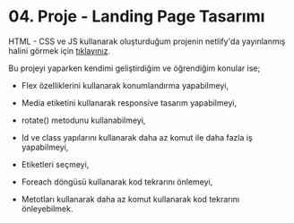 # 04. Proje - Landing Page Tasarımı

HTML - CSS ve JS kullanarak oluşturduğum projenin netlify'da yayınlanmış halini görmek için [tıklayınız](https://landing-page-tasarimi.netlify.app/).

Bu projeyi yaparken kendimi geliştirdiğim ve öğrendiğim konular ise;

* Flex özelliklerini kullanarak konumlandırma yapabilmeyi,

* Media etiketini kullanarak responsive tasarım yapabilmeyi, 

* rotate() metodunu kullanabilmeyi, 

* Id ve class yapılarını kullanarak daha az komut ile daha fazla iş yapabilmeyi,

* Etiketleri seçmeyi,

* Foreach döngüsü kullanarak kod tekrarını önlemeyi,

* Metotları kullanarak daha az komut kullanarak kod tekrarını önleyebilmek.